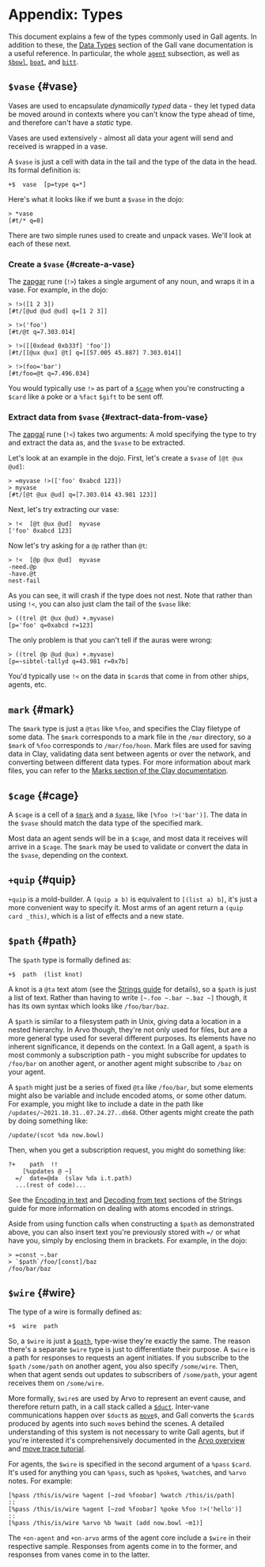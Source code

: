 # Appendix: Types

This document explains a few of the types commonly used in Gall agents. In addition to these, the [Data Types](../../system/kernel/gall/reference/data-types.md) section of the Gall vane documentation is a useful reference. In particular, the whole [`agent`](../../system/kernel/gall/reference/data-types.md#agent) subsection, as well as [`$bowl`](../../system/kernel/gall/reference/data-types.md#bowl), [`boat`](../../system/kernel/gall/reference/data-types.md#boat), and [`bitt`](../../system/kernel/gall/reference/data-types.md#bitt).

## `$vase` {#vase}

Vases are used to encapsulate _dynamically typed_ data - they let typed data be moved around in contexts where you can't know the type ahead of time, and therefore can't have a _static_ type.

Vases are used extensively - almost all data your agent will send and received is wrapped in a vase.

A `$vase` is just a cell with data in the tail and the type of the data in the head. Its formal definition is:

```hoon
+$  vase  [p=type q=*]
```

Here's what it looks like if we bunt a `$vase` in the dojo:

```
> *vase
[#t/* q=0]
```

There are two simple runes used to create and unpack vases. We'll look at each of these next.

### Create a `$vase` {#create-a-vase}

The [zapgar](../../language/hoon/reference/rune/zap.md#zapgar) rune (`!>`) takes a single argument of any noun, and wraps it in a vase. For example, in the dojo:

```
> !>([1 2 3])
[#t/[@ud @ud @ud] q=[1 2 3]]

> !>('foo')
[#t/@t q=7.303.014]

> !>([[0xdead 0xb33f] 'foo'])
[#t/[[@ux @ux] @t] q=[[57.005 45.887] 7.303.014]]

> !>(foo='bar')
[#t/foo=@t q=7.496.034]
```

You would typically use `!>` as part of a [`$cage`](#cage) when you're constructing a `$card` like a poke or a `%fact` `$gift` to be sent off.

### Extract data from `$vase` {#extract-data-from-vase}

The [zapgal](../../language/hoon/reference/rune/zap.md#zapgal) rune (`!<`) takes two arguments: A mold specifying the type to try and extract the data as, and the `$vase` to be extracted.

Let's look at an example in the dojo. First, let's create a `$vase` of `[@t @ux @ud]`:

```
> =myvase !>(['foo' 0xabcd 123])
> myvase
[#t/[@t @ux @ud] q=[7.303.014 43.981 123]]
```

Next, let's try extracting our vase:

```
> !<  [@t @ux @ud]  myvase
['foo' 0xabcd 123]
```

Now let's try asking for a `@p` rather than `@t`:

```
> !<  [@p @ux @ud]  myvase
-need.@p
-have.@t
nest-fail
```

As you can see, it will crash if the type does not nest. Note that rather than using `!<`, you can also just clam the tail of the `$vase` like:

```
> ((trel @t @ux @ud) +.myvase)
[p='foo' q=0xabcd r=123]
```

The only problem is that you can't tell if the auras were wrong:

```
> ((trel @p @ud @ux) +.myvase)
[p=~sibtel-tallyd q=43.981 r=0x7b]
```

You'd typically use `!<` on the data in `$card`s that come in from other ships, agents, etc.

## `mark` {#mark}

The `$mark` type is just a `@tas` like `%foo`, and specifies the Clay filetype of some data. The `$mark` corresponds to a mark file in the `/mar` directory, so a `$mark` of `%foo` corresponds to `/mar/foo/hoon`. Mark files are used for saving data in Clay, validating data sent between agents or over the network, and converting between different data types. For more information about mark files, you can refer to the [Marks section of the Clay documentation](../../system/kernel/clay/guides/marks).

## `$cage` {#cage}

A `$cage` is a cell of a [`$mark`](#mark) and a [`$vase`](#vase), like `[%foo !>('bar')]`. The data in the `$vase` should match the data type of the specified mark.

Most data an agent sends will be in a `$cage`, and most data it receives will arrive in a `$cage`. The `$mark` may be used to validate or convert the data in the `$vase`, depending on the context.

## `+quip` {#quip}

`+quip` is a mold-builder. A `(quip a b)` is equivalent to `[(list a) b]`, it's just a more convenient way to specify it. Most arms of an agent return a `(quip card _this)`, which is a list of effects and a new state.

## `$path` {#path}

The `$path` type is formally defined as:

```hoon
+$  path  (list knot)
```

A knot is a `@ta` text atom (see the [Strings guide](../../language/hoon/guides/strings.md) for details), so a `$path` is just a list of text. Rather than having to write `[~.foo ~.bar ~.baz ~]` though, it has its own syntax which looks like `/foo/bar/baz`.

A `$path` is similar to a filesystem path in Unix, giving data a location in a nested hierarchy. In Arvo though, they're not only used for files, but are a more general type used for several different purposes. Its elements have no inherent significance, it depends on the context. In a Gall agent, a `$path` is most commonly a subscription path - you might subscribe for updates to `/foo/bar` on another agent, or another agent might subscribe to `/baz` on your agent.

A `$path` might just be a series of fixed `@ta` like `/foo/bar`, but some elements might also be variable and include encoded atoms, or some other datum. For example, you might like to include a date in the path like `/updates/~2021.10.31..07.24.27..db68`. Other agents might create the path by doing something like:

```hoon
/update/(scot %da now.bowl)
```

Then, when you get a subscription request, you might do something like:

```hoon
?+    path  !!
    [%updates @ ~]
  =/  date=@da  (slav %da i.t.path)
  ...(rest of code)...
```

See the [Encoding in text](../../language/hoon/guides/strings.md#encoding-in-text) and [Decoding from text](../../language/hoon/guides/strings.md#decoding-from-text) sections of the Strings guide for more information on dealing with atoms encoded in strings.

Aside from using function calls when constructing a `$path` as demonstrated above, you can also insert text you're previously stored with `=/` or what have you, simply by enclosing them in brackets. For example, in the dojo:

```
> =const ~.bar
> `$path`/foo/[const]/baz
/foo/bar/baz
```

## `$wire` {#wire}

The type of a wire is formally defined as:

```hoon
+$  wire  path
```

So, a `$wire` is just a [`$path`](#path), type-wise they're exactly the same. The reason there's a separate `$wire` type is just to differentiate their purpose. A `$wire` is a path for responses to requests an agent initiates. If you subscribe to the `$path` `/some/path` on another agent, you also specify `/some/wire`. Then, when that agent sends out updates to subscribers of `/some/path`, your agent receives them on `/some/wire`.

More formally, `$wire`s are used by Arvo to represent an event cause, and therefore return path, in a call stack called a [`$duct`](../../system/kernel/arvo#duct). Inter-vane communications happen over `$duct`s as [`move`](../../system/kernel/arvo#moves)s, and Gall converts the `$card`s produced by agents into such `move`s behind the scenes. A detailed understanding of this system is not necessary to write Gall agents, but if you're interested it's comprehensively documented in the [Arvo overview](../../system/kernel/arvo) and [move trace tutorial](../../system/kernel/arvo/guides/move-trace.md).

For agents, the `$wire` is specified in the second argument of a `%pass` `$card`. It's used for anything you can `%pass`, such as `%poke`s, `%watch`es, and `%arvo` notes. For example:

```hoon
[%pass /this/is/wire %agent [~zod %foobar] %watch /this/is/path]
::
[%pass /this/is/wire %agent [~zod %foobar] %poke %foo !>('hello')]
::
[%pass /this/is/wire %arvo %b %wait (add now.bowl ~m1)]
```

The `+on-agent` and `+on-arvo` arms of the agent core include a `$wire` in their respective sample. Responses from agents come in to the former, and responses from vanes come in to the latter.
